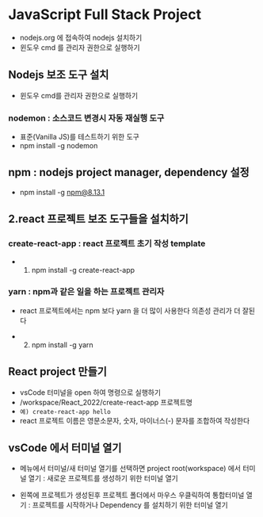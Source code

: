 # JavaScript Full Stack Project
* nodejs.org 에 접속하여 nodejs 설치하기
* 윈도우 cmd 를 관리자 권한으로 실행하기

## Nodejs 보조 도구 설치
* 윈도우 cmd를 관리자 권한으로 실행하기

### nodemon : 소스코드 변경시 자동 재실행 도구
* 표준(Vanilla JS)를 테스트하기 위한 도구
* npm install -g nodemon

## npm : nodejs project manager, dependency 설정
* npm install -g npm@8.13.1

## 2.react 프로젝트 보조 도구들을 설치하기 
### create-react-app : react 프로젝트 초기 작성 template
* 1. npm install -g create-react-app 

### yarn : npm과 같은 일을 하는 프로젝트 관리자
* react 프로젝트에서는 npm 보다 yarn 을 더 많이 사용한다 의존성 관리가 더 잘된다

* 2. npm install -g yarn

## React project 만들기
* vsCode 터미널을 open 하여 명령으로 실행하기
* /workspace/React_2022/create-react-app 프로젝트명
* ```예) create-react-app hello```
* react 프로젝트 이름은 영문소문자, 숫자, 마이너스(-) 문자를 조합하여 작성한다

## vsCode 에서 터미널 열기
* 메뉴에서 터미널/새 터미널 열기를 선택하면 project root(workspace) 에서 터미널 열기 : 새로운 프로젝트를 생성하기 위한 터미널 열기

* 왼쪽에 프로젝트가 생성된후 프로젝트 폴더에서 마우스 우클릭하여 통합터미널 열기 : 프로젝트를 시작하거나 Dependency 를 설치하기 위한 터미널 열기

